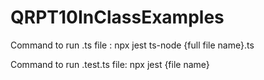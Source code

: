 # QRPT10InClassExamples
<p> Command to run .ts file : npx jest ts-node {full file name}.ts</p>
<p> Command to run .test.ts file: npx jest {file name}</p>